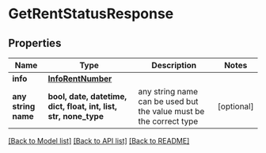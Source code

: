 # GetRentStatusResponse


## Properties
Name | Type | Description | Notes
------------ | ------------- | ------------- | -------------
**info** | [**InfoRentNumber**](InfoRentNumber.md) |  | 
**any string name** | **bool, date, datetime, dict, float, int, list, str, none_type** | any string name can be used but the value must be the correct type | [optional]

[[Back to Model list]](../../README.md#models) [[Back to API list]](../../README.md#available-methods) [[Back to README]](../../README.md)


